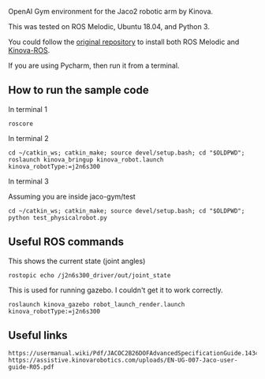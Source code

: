 OpenAI Gym environment for the Jaco2 robotic arm by Kinova.

This was tested on ROS Melodic, Ubuntu 18.04, and Python 3.

You could follow the [original repository](https://github.com/PierreExeter/jaco-gym/) to install both ROS Melodic and [Kinova-ROS](https://github.com/Kinovarobotics/kinova-ros).

If you are using Pycharm, then run it from a terminal.


## How to run the sample code

In terminal 1

```
roscore
```

In terminal 2

```
cd ~/catkin_ws; catkin_make; source devel/setup.bash; cd "$OLDPWD";
roslaunch kinova_bringup kinova_robot.launch kinova_robotType:=j2n6s300
```

In terminal 3

Assuming you are inside jaco-gym/test

```
cd ~/catkin_ws; catkin_make; source devel/setup.bash; cd "$OLDPWD";
python test_physicalrobot.py
```

## Useful ROS commands

This shows the current state (joint angles)
```
rostopic echo /j2n6s300_driver/out/joint_state
```

This is used for running gazebo. I couldn't get it to work correctly.

```
roslaunch kinova_gazebo robot_launch_render.launch kinova_robotType:=j2n6s300
```

## Useful links

```
https://usermanual.wiki/Pdf/JACOC2B26DOFAdvancedSpecificationGuide.1434949807.pdf
https://assistive.kinovarobotics.com/uploads/EN-UG-007-Jaco-user-guide-R05.pdf
```